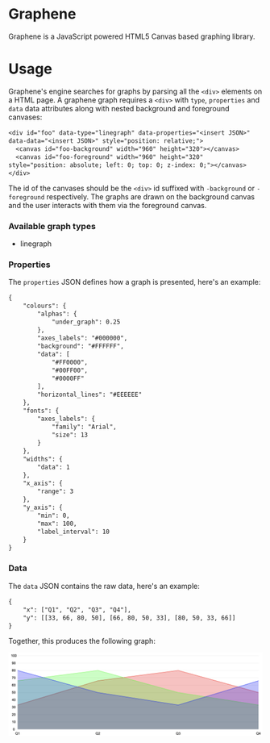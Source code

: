 # Graphene

Graphene is a JavaScript powered HTML5 Canvas based graphing library.

# Usage

Graphene's engine searches for graphs by parsing all the `<div>` elements on a HTML page. A graphene graph requires a `<div>` with `type`, `properties` and `data` data attributes along with nested background and foreground canvases:

```
<div id="foo" data-type="linegraph" data-properties="<insert JSON>" data-data="<insert JSON>" style="position: relative;">
  <canvas id="foo-background" width="960" height="320"></canvas>
  <canvas id="foo-foreground" width="960" height="320" style="position: absolute; left: 0; top: 0; z-index: 0;"></canvas>
</div>
```

The id of the canvases should be the `<div>` id suffixed with `-background` or `-foreground` respectively. The graphs are drawn on the background canvas and the user interacts with them via the foreground canvas.

### Available graph types

- linegraph

### Properties

The `properties` JSON defines how a graph is presented, here's an example:

```
{
    "colours": {
        "alphas": {
            "under_graph": 0.25
        },
        "axes_labels": "#000000",
        "background": "#FFFFFF",
        "data": [
            "#FF0000",
            "#00FF00",
            "#0000FF"
        ],
        "horizontal_lines": "#EEEEEE"
    },
    "fonts": {
        "axes_labels": {
            "family": "Arial",
            "size": 13
        }
    },
    "widths": {
        "data": 1
    },
    "x_axis": {
        "range": 3
    },
    "y_axis": {
        "min": 0,
        "max": 100,
        "label_interval": 10
    }
}
```

### Data

The `data` JSON contains the raw data, here's an example:

```
{
    "x": ["Q1", "Q2", "Q3", "Q4"],
    "y": [[33, 66, 80, 50], [66, 80, 50, 33], [80, 50, 33, 66]]
}
```

Together, this produces the following graph:

![test.png](examples/images/test.png)
